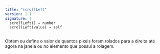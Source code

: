 ```yaml
---
title: "scrollLeft"
version: 1.1
signature: |
  scrollLeft() ⇒ number
  scrollLeft(value) ⇒ self
---
```


Obtém ou define o valor de quantos pixels foram rolados para a direita até agora
na janela ou no elemento que possui a rolagem.